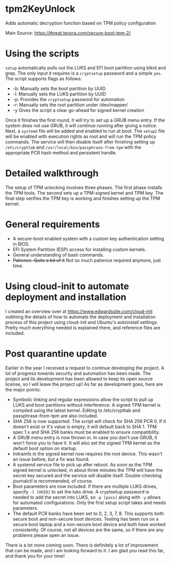 # tpm2KeyUnlock
Adds automatic decryption function based on TPM policy configuration

Main Source: https://threat.tevora.com/secure-boot-tpm-2/

# Using the scripts
`setup` automatically pulls out the LUKS and EFI boot partition using blkid and grep. The only input it requires is a `cryptsetup` password and a simple `yes`. The script supports flags as follows:

  * -b: Manually sets the boot partition by UUID
  * -l: Manually sets the LUKS partition by UUID
  * -p: Provides the `cryptsetup` password for automation
  * -r: Manually sets the root partition under /dev/mapper/
  * -y Gives the script a clear go-ahead for signed kernel creation

Once it finishes the first round, it will try to set up a GRUB menu entry. If the system does not use GRUB, it will continue running after giving a notice. Next, a `systemd` file will be added and enabled to run at boot. The `setup2` file will be enabled with execution rights as root and will run the TPM policy commands. The service will then disable itself after finishing setting up `/etc/crypttab` and `/usr/local/bin/passphrase-from-tpm` with the appropriate PCR hash method and persistent handle.

# Detailed walkthrough
The setup of TPM unlocking involves three phases. The first phase installs the TPM tools. The second sets up a TPM-signed kernel and TPM key. The final step verifies the TPM key is working and finishes setting up the TPM kernel.

# General requirements
- A secure-boot enabled system with a custom key authentication setting in BIOS.
- EFI System Partition (ESP) access for installing custom kernels.
- General understanding of bash commands.
- ~~Patience. Quite a bit of it~~ Not so much patience required anymore, just time.

# Using cloud-init to automate deployment and installation
I created an overview over at https://www.edwardssite.com/cloud-init outlining the details of how to automate the deployment and installation process of this project using cloud-init and Ubuntu's autoinstall settings. Pretty much everything needed is explained there, and reference files are included.

# Post quarantine update
Earlier in the year I received a request to continue developing the project. A lot of progress towards security and automation has been made. The project and its development has been allowed to keep its open source license, so I will leave the project up! As far as development goes, here are the major points:

- Symbolic linking and regular expressions allow the script to pull up LUKS and boot partitions without interference. A signed TPM kernel is compiled using the latest kernel. Editing to /etc/crypttab and passphrase-from-tpm are also included.
- SHA 256 is now supported. The script will check for SHA 256 PCR 0. If it doesn't exist or it's value is empty, it will default back to SHA 1. TPM spec 1.x and SHA 256 banks must be enabled to ensure compatibility.
- A GRUB menu entry is now thrown in. In case you don't use GRUB, it won't force you to have it. It will also set the signed TPM kernel as the default boot option on startup.
- Initramfs in the signed kernel now requires the root device. This wasn't an issue before, but a fix was found.
- A systemd service file to pick up after reboot. As soon as the TPM signed kernel is unlocked, in about three minutes the TPM will have the secret key secured and the service will disable itself. Double-checking journalctl is recommended, of course.
- Boot parameters are now included. If there are multiple LUKS drives, specify `-l [UUID]` to set the luks drive. A cryptsetup password is needed to add the secret into LUKS, so `-p [pass]` along with `-y` allows for automated configurations. Only the first setup script takes and needs parameters.
- The default PCR banks have been set to 0, 2, 3, 7, 8. This supports both secure boot and non-secure boot devices. Testing has been run on a secure boot laptop and a non-secure boot device and both have worked consistently. Of course, not all devices are the same, so if there are any problems please open an issue.

There is a lot more coming soon. There is definitely a lot of improvement that can be made, and I am looking forward to it. I am glad you read this far, and thank you for your time!
